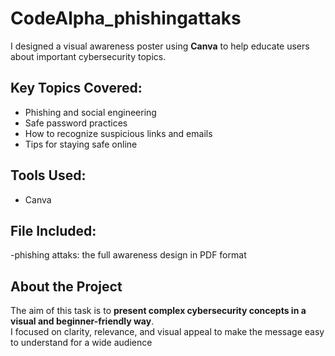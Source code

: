 # CodeAlpha_phishingattaks
I designed a visual awareness poster using **Canva** to help educate users about important cybersecurity topics.

## Key Topics Covered:
- Phishing and social engineering
- Safe password practices
- How to recognize suspicious links and emails
- Tips for staying safe online

## Tools Used:
- Canva

## File Included:
-phishing attaks: the full awareness design in PDF format

## About the Project
The aim of this task is to **present complex cybersecurity concepts in a visual and beginner-friendly way**.  
I focused on clarity, relevance, and visual appeal to make the message easy to understand for a wide audience
